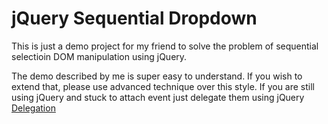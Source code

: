 # jQuery Sequential Dropdown

This is just a demo project for my friend to solve the problem of sequential selectioin DOM manipulation using jQuery.

The demo described by me is super easy to understand.
If you wish to extend that, please use advanced technique over this style.
If you are still using jQuery and stuck to attach event just delegate them using jQuery [Delegation](https://api.jquery.com/delegate/)

# 
